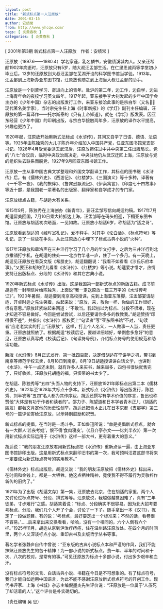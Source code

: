 ```yaml
---
layout: post
title: "新式标点第一人汪原放"
date: 2001-03-15
author: 安绩常
from: http://www.yhcqw.com/
tags: [ 炎黄春秋 ]
categories: [ 炎黄春秋 ]
---
```



[ 2001年第3期 新式标点第一人汪原放　作者：安绩常 ]


汪原放（1897.6——1980.4）学名家谨，乳名麟书，安徽绩溪城内人。父亲汪希颜1902年病逝时，汪原放只有5岁，随大叔汪孟邹生活。在仁里思诚丙等学堂初小毕业后，13岁的汪原放到大叔汪孟邹在芜湖开设的科学图书馆当学徒。1913年，汪孟邹到上海新办亚东图书馆，汪原放也随之到上海当大叔汪孟邹的助手。


汪原放是一个刻苦学习、奋进向上的青年。赴沪的第二年，边工作，边自学，边进上海青年会的夜校学习英文四年。1917年起，亚东接手李大钊发起的少年中国学会主办的《少年中国》杂志的出版发行工作，来亚东接洽此事的是宗白华（又名，现代著名美学家），当时宗先生任上海《时事新报》的《学灯》副刊主任编辑，汪原放的第一篇译作——托尔斯泰的《只有上帝知道》，就在《学灯》版发表。因亚东经营《少年中国》的印刷出版，与宗白华接触两年多，汪原放的译作水平提高，兴趣也更浓了。


1920年起，汪原放开始用新式法标点《水浒传》，其间又自学了日语、德语、法语等。1925年由陈独秀的大儿子陈乔年介绍加入中国共产党，任亚东图书馆党支部书记。1926年4月受党委派去武汉后，汪原放担任过中共中央第二任出版局长。党的“八七”会议后，临时中央政治局决定，中央驻地仍从武汉迁回上海，汪原放与党的组织失去联系而脱党，1927年9月回亚东图书馆工作。


汪原放一生从事中国古典文学整理和外国文学翻译工作，其标点的图书继《水浒传》后，有《儒林外史》、《西游记》、《红楼梦》、《三国演义》等十多种，译著有《一千零一夜》、《我的旅伴》、《鲁宾逊飘流记》、《伊索寓言》、《印度七十四故事》等近十部，是我国老一辈著名的出版家、翻译家和自学成才的专门家。

汪原放标点古籍，与胡适大有关系。


1915年9月，陈独秀在上海创办《新青年》，要汪孟邹写信向胡适约稿。1917年7月胡适留美回国，7月10日乘大轮抵达上海，汪孟邹等在码头相迎，下榻亚东图书馆。汪原放与胡适初次晤面，一见如故。汪原放小胡适6岁，称胡适为“适之哥”。

汪原放看到胡适的《藏晖室札记》，爱不释手，对其中《论白话》、《标点符号》等札记，录了一些放在手头。从此汪原放心中埋下了标点古典小说的“火种”。


1917年汪原放和章洛声在三井洋行学习了几个月的华文打字，之后为三井洋行到北京推销打字机，在胡适的住处——北京竹竿巷一庐，住了一个多月。有一天晚上，胡适见汪原放在看英文版《希腊史》，胡适翻翻说：“我看不如看看《沙氏乐府本事》。”又要汪和胡的侄儿看看《水浒传》、《红楼梦》等小说。胡适爱才惜才，热情支持汪出版标点、分段的《水浒传》和其它古典小说。


1920年新式标点《水浒传》出版，这是我国第一部新式标点的新版古籍。成书前胡适有一封明信片给陈独秀，上面说“我一定送原放一篇三万字的《水浒传考证》”。1920年暑假，胡适要到南京高校授课，先到上海亚东落脚，汪孟邹宴请胡适，开桌时适之先生笑着，站起来说：“原放，来，敬你一杯，你做的工作很好，很有意思。”原放赶紧站起来回道：“不敢当。我起初以为标点、分段不很难，现在才知道不容易做好。今回是尝试尝试，以后还要请你多多的教教我。”胡适赞扬“印得很不差”，并指出《水浒传》版权页上“句读者”写“亚东图书馆”不对，“句读者”应老老实实的打上“汪原放”，这样，打上个人名义，一人做事一人当，责任更重。汪原放就照依了。根据胡适“校读后记，要越详细越好，举例愈多愈好”的意见，汪原放认真写成《校读后记》、《句读符号例》，介绍标点符号的使用规范和助读功能。


新版《水浒传》8月正式发行，第一批四百部，决定借胡适在宁讲学之机，带书到南京等师范学校去卖，8月18日到南京，8月19日胡适授课讲白话文学，也讲到《水浒》，中午一点还未到，就有许多人来买书，越来越多，四包书很快就售完了，只好收摊。汪原放托胡适的福，只恨带的书太少了。


在胡适、陈独秀等“五四”头面人物的支持下，汪原放1921年即标点出第二本《儒林外史》，1922年至1928年共标点十多本。新式标点《水浒传》等出版发行，陈独秀、刘半农等“五四”名人都为其作序跋，胡适还撰写有学术价值的序言，鲁迅也称赞他“大体是有功于作者和读者的”。邵力子、陈望道和日本学者青木正儿（胡适的朋友）都著文肯定他的历史性创举，胡适还把青木正儿在日本京都《支那学》第三号的一篇评论寄给汪原放，以示特别鼓励和祝贺。


新式标点的提倡，在当时是一场斗争。正如鲁迅所说：“单是提倡新式标点，就会有一大群人‘若丧考妣’，恨不得‘食肉寝皮’。（《且介亭杂文——忆刘半农》）第一次用新式标点实际运用于《水浒传》这样一部大书，更有着重大的意义。”


胡适说：“我的朋友汪原放君用新式标点把《水浒传》重新点读一遍，由上海亚东图书馆排印出版，这是用新式标点来翻印旧书的第一次，我可预料汪君这部书将来一定要成为新式标点符号的实用教本。”


《儒林外史》标点出版后，胡适又说：“我的朋友汪原放把《儒林外史》标出来，在时间和金钱上，都是一大牺牲。他这点牺牲精神，竟使我不得不履行为吴敬梓作新传的旧约了。”


1921年为了出版《胡适文存》第一集，汪原放去北京，住在胡适的家里，两个人又讨论过标点符号、分段、排式等等。汪原放说，我越做越觉困难了，真有“三年徒弟，寸步难行”之感。胡适笑着说：“标点、分段确实不很容易。因为北大招考要考标点、分段，我们几个人开了个会，讨论了一下子。随手拿出一本《汉书》，拣定了一段做题目。有的说：‘考标点，最好要定出一个标准来；不然的话，看卷很不容易。’……后来拿出来交换看看，哈哈，没有一个相同的，六个人倒有六个样。”1925年11月，胡适从京到沪治疗痔疮，住在温州路汪原放处。在四个月的时间里，两个人又深谈标点小说、重印古书及出版哲学丛书等事。


著名学者张静庐自传中曾说：“亚东版的古典小说标点本和严谨的作风，我们不能抹煞汪原放先生的苦干精神！为一部小说的新式标点，费一年、半年的时间和十次、八次的校对，是常有的事。”可见汪原放为标点十多部小说，付出多少艰辛和血汗。


没有标点符号的文言、白话古典小说、书籍在今日是不可想象的。有了标点符号，我们才能自如运用中国语言，为此不能不感谢汪原放新式标点符号的开创工作。现代书评家、上海《书城》杂志主编倪墨炎先生评价说：“汪原放是一位属于‘人虽死了却活着的人’。”这个评价是朴实确切的。

（责任编辑 吴 思）


